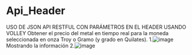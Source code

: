 # Api_Header
USO DE JSON API RESTFUL CON PARÁMETROS EN EL HEADER USANDO VOLLEY
Obtener el precio del metal en tiempo real para la moneda seleccionada en onza Troy o Gramo (y grado en Quilates).
1.![image](https://user-images.githubusercontent.com/87103650/176234117-0af473a7-db25-49d2-aa62-09f258196c13.png)
Mostrando la información
2.![image](https://user-images.githubusercontent.com/87103650/176234326-a936af3b-5bec-4408-9a8c-ab9be5a210eb.png)

